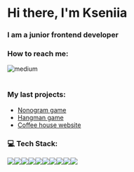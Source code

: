 
# Hi there, I'm Kseniia

### I am a junior frontend developer<br>

### How to reach me:

[<img align="left" alt="medium" src="https://img.shields.io/badge/LinkedIn-0077B5?style=for-the-badge&logo=linkedin&logoColor=white"  />](https://www.linkedin.com/in/kseniia-vakhrusheva-012b82235/) <br><br>



### My last projects:

* [Nonogram game](https://rolling-scopes-school.github.io/kseniia-vakhrusheva-JSFE2023Q4/nonogram/)
* [Hangman game](https://rolling-scopes-school.github.io/kseniia-vakhrusheva-JSFE2023Q4/hangman/)
* [Coffee house website](https://rolling-scopes-school.github.io/kseniia-vakhrusheva-JSFE2023Q4/coffee_house/ )

### 💻 Tech Stack:
<div style="display: flex;">
<img src="https://img.shields.io/badge/JavaScript-323330?style=for-the-badge&logo=javascript&logoColor=F7DF1E" style="margin: 0; padding: 0" />
<img src="https://img.shields.io/badge/HTML5-E34F26?style=for-the-badge&logo=html5&logoColor=white" style="margin: 0; padding: 0" />
<img src="https://img.shields.io/badge/CSS3-1572B6?style=for-the-badge&logo=css3&logoColor=white" style="margin: 0; padding: 0" />
<img src="https://img.shields.io/badge/Webpack-8DD6F9?style=for-the-badge&logo=Webpack&logoColor=white" style="margin: 0; padding: 0" />
<img src="https://img.shields.io/badge/eslint-3A33D1?style=for-the-badge&logo=eslint&logoColor=white" />
<img src="https://img.shields.io/badge/prettier-1A2C34?style=for-the-badge&logo=prettier&logoColor=F7BA3E"/>
<img src="https://img.shields.io/badge/TypeScript-007ACC?style=for-the-badge&logo=typescript&logoColor=white"/>
<img src="https://img.shields.io/badge/Figma-F24E1E?style=for-the-badge&logo=figma&logoColor=white"/>
<img src="https://img.shields.io/badge/React-20232A?style=for-the-badge&logo=react&logoColor=61DAFB"/>
<img src="https://img.shields.io/badge/Redux-593D88?style=for-the-badge&logo=redux&logoColor=white"/>
  
</div>

